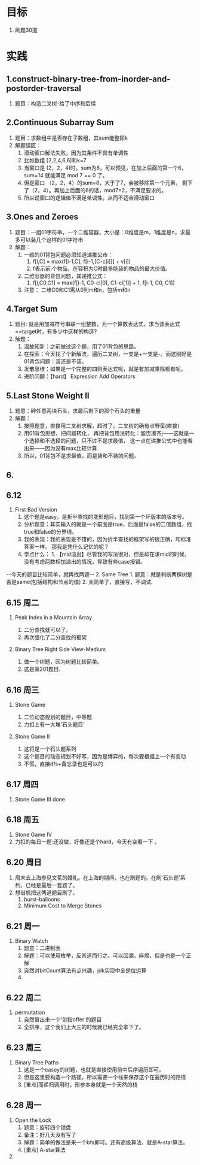 # 目标
1. 刷题30道

# 实践

## 1.construct-binary-tree-from-inorder-and-postorder-traversal
1. 题目：构造二叉树-给了中序和后续

## 2.Continuous Subarray Sum
1.  题目：求数组中是否存在子数组，其sum能整除k
2.  解题误区：
    1.  滑动窗口解法失败。因为其条件不具有单调性
    2.  比如数组 [2,2,4,6,6]和k=7
    3.  当窗口是 (2，2，4)时，sum为8，可以预见，在加上后面的第一个6，sum=14
        就能满足 mod 7 == 0 了。
    4.  但是窗口 （2，2，4）的sum=8，大于了7，会被移除第一个元素，
        剩下了（2，4）。再加上后面的6的话，mod7=2，不满足要求的。
    5.  所以说窗口的逻辑值不满足单调性。从而不适合滑动窗口


## 3.Ones and Zeroes 
1.  题目：一组01字符串，一个二维容器，大小是：0维度是m，1维度是n，求最多可以装几个这样的01字符串
2.  解题：
    1.  一维的01背包问题必须知道递推公市：
        1.  f[i,C] = max(f[i-1,C], f[i-1,[C-c[i]]] + v[i])
        2.  f表示前i个物品，在容积为C时最多能装的物品的最大价值。
    2.  二维容器的背包问题，其递推公式：
        1.  f[i,C0,C1] = max(f[i-1, C0-ci[0], C1-ci[1]] + 1, f[i-1, C0, C1])
    3.  注意：
        二维C0和C1需从0到m和n，包括m和n


## 4.Target Sum
1.  题目: 就是用加减符号串联一组整数，为一个算数表达式，求当该表达式==target时，有多少中这样的构造?
2.  解题：
    1.  温故知新：之前做过这个题，用了01背包的思路。
    2.  在探索：今天找了个新解法，遍历二叉树，一支是+一支是-。而这刚好是01背包问题：装还是不装。
    3.  发散思维：如果是一个完整的四则表达式呢，就是有加减乘除都有呢。
    4.  进阶问题：【hard】  Expression Add Operators
    
## 5.Last Stone Weight II
1.  题意：碎任意两块石头，求最后剩下的那个石头的重量
2.  解题：
    1.  按照题意，直接用二叉树求解，超时了。二叉树的确有点野蛮(直接)
    2.  用01背包思想，把问题转化，
        再把背包用法转化：能否凑齐j——这就是一个选择和不选择的问题，只不过不是求最值，
            这一点在递推公式中也能看出来——因为没有max比较计算
    3.  所以，01背包不是求最值，而是装和不装的问题。

## 6.

## 6.12
1.  First Bad Version
    1.  这个题是easy，是折半查找的变形题目，找到第一个坏版本的版本号。
    2.  分析题意：其实输入的就是一个前面是true，后面是false的二值数组，找true和false的分界线。
    3.  我的表现：我的表现是不错的，因为折半查找的框架写的很正确，和标准答案一样。
            那我是凭什么记忆的呢？
    4.  学点什么：
            1.  【mid溢出】尽管我的写法很对，但是却在求mid的时候，没有考虑两数相加溢出的情况，导致有些case报错。

--今天的题目比较简单，就再找两题--
2.  Same Tree
    1.  题意：就是判断两棵树是否是same(包括结构和节点的值)
    2.  太简单了，直接写，不调试.


## 6.15 周二
1.  Peak Index in a Mountain Array
    1.  二分查找就可以了。
    2.  再次强化了二分查找的框架

2.  Binary Tree Right Side View-Medium
    1.  做一个树题，因为树题比较简单。
    2.  这是第201题目.
    
## 6.16 周三
1.  Stone Game
    1.  二位动态规划的题目，中等题
    2.  力扣上有一大堆'石头题目'

2.  Stone Game II
    1.  这将是一个石头题系列
    2.  这个题目的动态规划不好写，因为是博弈的，每次要根据上一个有变动
    3.  不慌，直接dfs+备忘录也是可以的
## 6.17 周四
1.  Stone Game III
    done

## 6.18 周五
1.  Stone Game IV
2.  力扣的每日一题:还没做，好像还是个hard，今天有空看一下 。


## 6.20 周日
1.  周末去上海参见文茗的婚礼。在上海的期间，也在刷题的。在刷'石头题'系列，已经是最后一套题了。
2.  想借机把这两道题目刷了。
    1.  burst-balloons
    2.  Minimum Cost to Merge Stones


## 6.21 周一
1.  Binary Watch 
    1.  题意：二进制表
    2.  解题：可以使用枚举，反其道而行之。可以回溯，麻烦，但是也是一个正解
    3.  突然对bitCount算法有点兴趣，jdk实现中全是位运算
    4.  

## 6.22 周二
1.  permutation
    1.  突然冒出来一个'剑指offer'的题目
    2.  全排序，这个我们上大三的时候就已经完全拿下了。

## 6.23 周三
1.  Binary Tree Paths
    1.  这是一个easey的树题，也就是直接使用前中后序遍历即可。
    2.  但是这里要构造一个路径。所以需要一个栈来保存这个在遍历时的路径
    3.  [重点]而递归调用时，形参本身就是一个天然的栈
    
## 6.28 周一
1.  Open the Lock
    1.  题意：旋转四个锁盘
    2.  备注：好几天没有写了
    3.  解题：简单的做法是来一个bfs即可。还有高级算法，就是A-star算法。
    4.  [重点] A-star算法
2.  